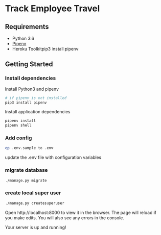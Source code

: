# Track Employee Travel

## Requirements

* Python 3.6
* [Pipenv](https://github.com/pypa/pipenv)
* Heroku Toolkitpip3 install pipenv

## Getting Started

### Install dependencies

Install Python3 and pipenv
```bash
# if pipenv is not installed
pip3 install pipenv
```

Install application dependencies
```bash
pipenv install
pipenv shell
```

### Add config
```bash
cp .env.sample to .env
```
update the .env file with configuration variables

### migrate database
```bash
./manage.py migrate
```

### create local super user
```bash
./manage.py createsuperuser
```

Open http://localhost:8000 to view it in the browser.
The page will reload if you make edits.
You will also see any errors in the console.

Your server is up and running!
